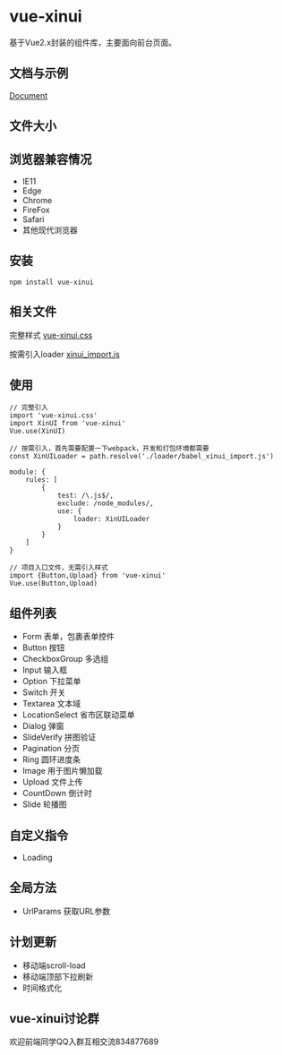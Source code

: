 # vue-xinui

基于Vue2.x封装的组件库，主要面向前台页面。

## 文档与示例

[Document](https://nathenchan.github.io/vue-xinui/doc)

## 文件大小

## 浏览器兼容情况

- IE11
- Edge
- Chrome
- FireFox
- Safari
- 其他现代浏览器

## 安装
```
npm install vue-xinui
```

## 相关文件

完整样式
[vue-xinui.css](https://github.com/nathenchan/vue-xinui/blob/master/dist/styles/vue-xinui.css)

按需引入loader
[xinui_import.js](https://github.com/nathenchan/vue-xinui/blob/master/loader/xinui_import.js)

## 使用

```
// 完整引入
import 'vue-xinui.css'
import XinUI from 'vue-xinui'
Vue.use(XinUI)

// 按需引入，首先需要配置一下webpack，开发和打包环境都需要
const XinUILoader = path.resolve('./loader/babel_xinui_import.js')

module: {
	rules: [
    	{
			test: /\.js$/,
			exclude: /node_modules/,
			use: {
				loader: XinUILoader
			}
	    }
	]
}

// 项目入口文件，无需引入样式
import {Button,Upload} from 'vue-xinui' 
Vue.use(Button,Upload)
```

## 组件列表

- Form 表单，包裹表单控件
- Button 按钮
- CheckboxGroup 多选组
- Input 输入框
- Option 下拉菜单
- Switch 开关
- Textarea 文本域
- LocationSelect 省市区联动菜单
- Dialog 弹窗
- SlideVerify 拼图验证
- Pagination 分页
- Ring 圆环进度条
- Image 用于图片懒加载
- Upload 文件上传
- CountDown 倒计时
- Slide 轮播图

## 自定义指令

- Loading

## 全局方法

- UrlParams 获取URL参数

## 计划更新

- 移动端scroll-load
- 移动端顶部下拉刷新
- 时间格式化

## vue-xinui讨论群

欢迎前端同学QQ入群互相交流834877689